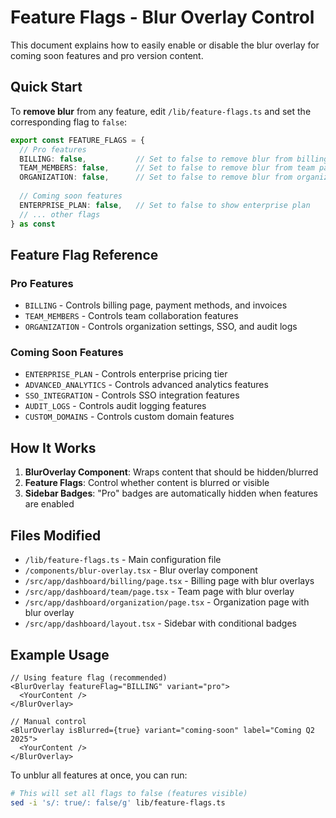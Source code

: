 # Feature Flags - Blur Overlay Control

This document explains how to easily enable or disable the blur overlay for coming soon features and pro version content.

## Quick Start

To **remove blur** from any feature, edit `/lib/feature-flags.ts` and set the corresponding flag to `false`:

```typescript
export const FEATURE_FLAGS = {
  // Pro features
  BILLING: false,           // Set to false to remove blur from billing page
  TEAM_MEMBERS: false,      // Set to false to remove blur from team page
  ORGANIZATION: false,      // Set to false to remove blur from organization page
  
  // Coming soon features
  ENTERPRISE_PLAN: false,   // Set to false to show enterprise plan
  // ... other flags
} as const
```

## Feature Flag Reference

### Pro Features
- `BILLING` - Controls billing page, payment methods, and invoices
- `TEAM_MEMBERS` - Controls team collaboration features
- `ORGANIZATION` - Controls organization settings, SSO, and audit logs

### Coming Soon Features
- `ENTERPRISE_PLAN` - Controls enterprise pricing tier
- `ADVANCED_ANALYTICS` - Controls advanced analytics features
- `SSO_INTEGRATION` - Controls SSO integration features
- `AUDIT_LOGS` - Controls audit logging features
- `CUSTOM_DOMAINS` - Controls custom domain features

## How It Works

1. **BlurOverlay Component**: Wraps content that should be hidden/blurred
2. **Feature Flags**: Control whether content is blurred or visible
3. **Sidebar Badges**: "Pro" badges are automatically hidden when features are enabled

## Files Modified

- `/lib/feature-flags.ts` - Main configuration file
- `/components/blur-overlay.tsx` - Blur overlay component
- `/src/app/dashboard/billing/page.tsx` - Billing page with blur overlays
- `/src/app/dashboard/team/page.tsx` - Team page with blur overlay
- `/src/app/dashboard/organization/page.tsx` - Organization page with blur overlay
- `/src/app/dashboard/layout.tsx` - Sidebar with conditional badges

## Example Usage

```tsx
// Using feature flag (recommended)
<BlurOverlay featureFlag="BILLING" variant="pro">
  <YourContent />
</BlurOverlay>

// Manual control
<BlurOverlay isBlurred={true} variant="coming-soon" label="Coming Q2 2025">
  <YourContent />
</BlurOverlay>
```

To unblur all features at once, you can run:
```bash
# This will set all flags to false (features visible)
sed -i 's/: true/: false/g' lib/feature-flags.ts
```
